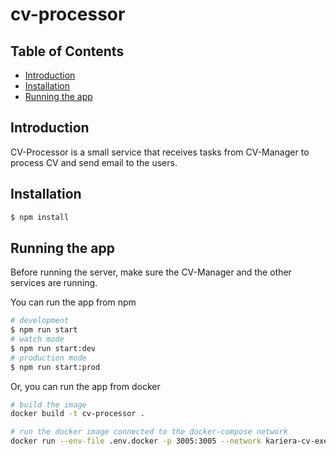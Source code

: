 # cv-processor

## Table of Contents
- [Introduction](#introduction)
- [Installation](#installation)
- [Running the app](#running-the-app)


## Introduction
CV-Processor is a small service that receives tasks from CV-Manager to process CV and send email to the users.

## Installation

```bash
$ npm install
```

## Running the app
Before running the server, make sure the CV-Manager and the other services are running. </br>

You can run the app from npm

```bash
# development
$ npm run start
# watch mode
$ npm run start:dev
# production mode
$ npm run start:prod
```

Or, you can run the app from docker
```bash
# build the image
docker build -t cv-processor .

# run the docker image connected to the docker-compose network
docker run --env-file .env.docker -p 3005:3005 --network kariera-cv-exercise_default -it cv-processor
```


